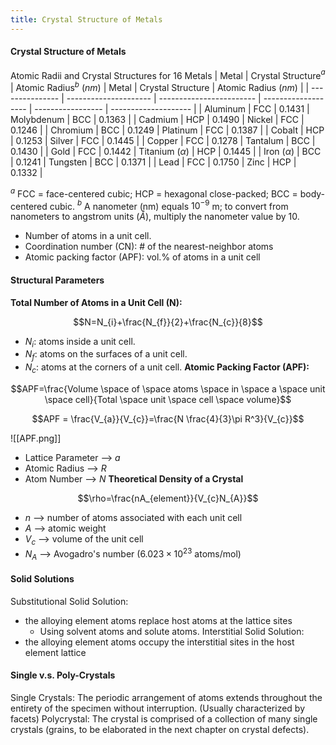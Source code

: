 ```yaml
---
title: Crystal Structure of Metals
---
```


#### Crystal Structure of Metals
Atomic Radii and Crystal Structures for 16 Metals
| Metal           | Crystal Structure$^a$ | Atomic Radius$^b$ $(nm)$ | Metal               | Crystal Structure | Atomic Radius $(nm)$ |
| --------------- | --------------------- | ------------------------ | ------------------- | ----------------- | -------------------- |
| Aluminum        | FCC                   | 0.1431                   | Molybdenum          | BCC               | 0.1363               |
| Cadmium         | HCP                   | 0.1490                   | Nickel              | FCC               | 0.1246               |
| Chromium        | BCC                   | 0.1249                   | Platinum            | FCC               | 0.1387               |
| Cobalt          | HCP                   | 0.1253                   | Silver              | FCC               | 0.1445               |
| Copper          | FCC                   | 0.1278                   | Tantalum            | BCC               | 0.1430               |
| Gold            | FCC                   | 0.1442                   | Titanium ($\alpha$) | HCP               | 0.1445               |
| Iron ($\alpha$) | BCC                   | 0.1241                   | Tungsten            | BCC               | 0.1371               |
| Lead            | FCC                   | 0.1750                   | Zinc                | HCP               | 0.1332               |

$^a$ FCC = face-centered cubic; HCP = hexagonal close-packed; BCC = body-centered cubic.
$^b$ A nanometer (nm) equals $10^{-9}$ m; to convert from nanometers to angstrom units ($Å$), multiply the nanometer value by 10.

- Number of atoms in a unit cell.
- Coordination number (CN): # of the nearest-neighbor atoms
- Atomic packing factor (APF): vol.% of atoms in a unit cell
#### Structural Parameters
**Total Number of Atoms in a Unit Cell (N):**

$$N=N_{i}+\frac{N_{f}}{2}+\frac{N_{c}}{8}$$

- $N_{i}$: atoms inside a unit cell.
- $N_{f}$: atoms on the surfaces of a unit cell.
- $N_{c}$: atoms at the corners of a unit cell.
**Atomic Packing Factor (APF):**
  
$$APF=\frac{Volume \space of \space atoms \space in \space a \space unit \space cell}{Total \space unit \space cell \space volume}$$

$$APF = \frac{V_{a}}{V_{c}}=\frac{N \frac{4}{3}\pi R^3}{V_{c}}$$

![[APF.png]]

- Lattice Parameter --> $a$
- Atomic Radius --> $R$
- Atom Number --> $N$
**Theoretical Density of a Crystal**
  
$$\rho=\frac{nA_{element}}{V_{c}N_{A}}$$

- $n$ --> number of atoms associated with each unit cell
- $A$ --> atomic weight
- $V_{c}$ --> volume of the unit cell
- $N_{A}$ --> Avogadro's number ($6.023\times 10^{23}$ atoms/mol)
#### Solid Solutions
Substitutional Solid Solution:
- the alloying element atoms replace host atoms at the lattice sites
	- Using solvent atoms and solute atoms.
Interstitial Solid Solution:
- the alloying element atoms occupy the interstitial sites in the host element lattice
#### Single v.s. Poly-Crystals
Single Crystals: The periodic arrangement of atoms extends throughout the entirety of the specimen without interruption. (Usually characterized by facets)
Polycrystal: The crystal is comprised of a collection of many single crystals (grains, to be elaborated in the next chapter on crystal defects).

